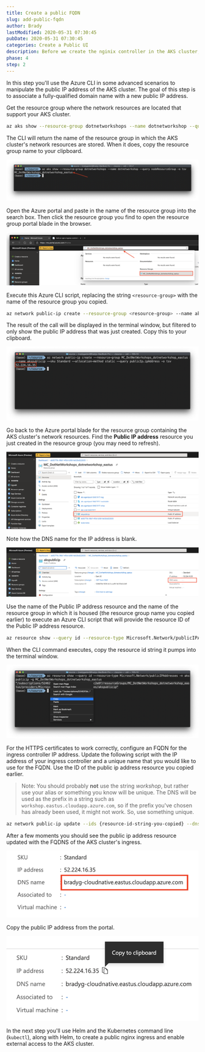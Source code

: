 ```yaml
---
title: Create a public FQDN
slug: add-public-fqdn
author: Brady
lastModified: 2020-05-31 07:30:45
pubDate: 2020-05-31 07:30:45
categories: Create a Public UI
description: Before we create the nginix controller in the AKS cluster, we'll need to set up a fully qualified domain name (FQDN) that will resolve to the cluster's public IP address.
phase: 4
step: 2
---
```


In this step you'll use the Azure CLI in some advanced scenarios to manipulate the public IP address of the AKS cluster. The goal of this step is to associate a fully-qualified domain name with a new public IP address.

Get the resource group where the network resources are located that support your AKS cluster.

```bash
az aks show --resource-group dotnetworkshops --name dotnetworkshop --query nodeResourceGroup -o tsv
```

The CLI will return the name of the resource group in which the AKS cluster's network resources are stored. When it does, copy the resource group name to your clipboard.

![AKS cluster network resource group name](media/get-aks-resource-group.png)

Open the Azure portal and paste in the name of the resource group into the search box. Then click the resource group you find to open the resource group portal blade in the browser.

![Find the AKS cluster's network resource group](media/find-cluster-network-rg.png)

Execute this Azure CLI script, replacing the string `<resource-group>` with the name of the resource group you copied.

```bash
az network public-ip create --resource-group <resource-group> --name akspublicip --sku Standard --allocation-method static --query publicIp.ipAddress -o tsv
```

The result of the call will be displayed in the terminal window, but filtered to only show the public IP address that was just created. Copy this to your clipboard.

![Results of public IP creation](media/create-public-ip-results.png)

Go back to the Azure portal blade for the resource group containing the AKS cluster's network resources. Find the **Public IP address** resource you just created in the resource group (you may need to refresh).

![Public IP address](media/find-the-public-ip.png)

Note how the DNS name for the IP address is blank.

![No DNS name](media/no-dns-name.png)

Use the name of the Public IP address resource and the name of the resource group in which it is housed (the resource group name you copied earlier) to execute an Azure CLI script that will provide the resource ID of the Public IP address resource.

```bash
az resource show --query id --resource-type Microsoft.Network/publicIPAddresses -n akspublicip -g MC_DotNetWorkshops_dotnetworkshop_eastus
```

When the CLI command executes, copy the resource id string it pumps into the terminal window.

![Copy the resource id](media/copy-resource-id.png)

For the HTTPS certificates to work correctly, configure an FQDN for the ingress controller IP address. Update the following script with the IP address of your ingress controller and a unique name that you would like to use for the FQDN. Use the ID of the public ip address resource you copied earlier.

> Note: You should probably **not** use the string *workshop*, but rather use your alias or something you know will be unique. The DNS will be used as the prefix in a string such as `workshop.eastus.cloudapp.azure.com`, so if the prefix you've chosen has already been used, it might not work. So, use something unique.

```bash
az network public-ip update --ids {resource-id-string-you-copied} --dns-name bradyg-cloudnative
```

After a few moments you should see the public ip address resource updated with the FQDNS of the AKS cluster's ingress.

![Updated DNS](media/updated-dns-name.png)

Copy the public IP address from the portal.

![Copy to clipboard](media/copy-to-clipboard.png)

In the next step you'll use Helm and the Kubernetes command line (`kubectl`), along with Helm, to create a public nginx ingress and enable external access to the AKS cluster.

